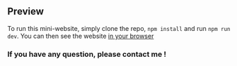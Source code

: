 ## Preview

To run this mini-website, simply clone the repo, `npm install` and run `npm run dev`. You can then see the website [in your browser](http://localhost:3000/)

### If you have any question, please contact me !
